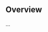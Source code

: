 <!-- Note: Please must use one of our issue templates to file an issue! 🛑 -->
<!-- 👉 https://github.com/Aditya Borkar/example-repo/issues/new/choose 👈 -->
<!-- **Issues that should have been filed with a template will be closed without action, and we will ask you to use a template.** -->

<!-- This blank issue template is only for issues that don't fit any of the templates. -->

## Overview

...
